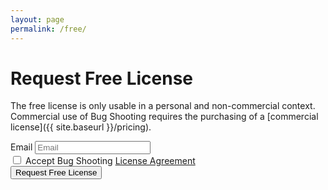 ```yaml
---
layout: page
permalink: /free/
---
```


<script type="text/javascript">

  var data = new FormData();
  data.append('email', document.getElementById("email").value);
  data.append('language', 'en-US');
  
  const request = new XMLHttpRequest();
    
  request.open("POST", "https://services.bugshooting.com/rest/freelicense");
  request.send(data);

  request.onload = (e) => {
  
    var requestform = document.getElementById("requestform");
    var result = document.getElementById("result");
  
    requestform.style.display = "none";
  
    if (request.response === 0) {
      // success
      result.style.display = "block";
      
    } else {
      // failed
      result.style.display = "block";
    }
  
     document.getElementById("releasenotes").innerHTML = request.response;
  }
  
</script>

<div id="requestform">

  # Request Free License

  The free license is only usable in a personal and non-commercial context. Commercial use of Bug Shooting requires the purchasing of a [commercial license]({{ site.baseurl }}/pricing).

  <form>
    <div class="row mb-3">
      <div class="form-group">
        <label for="activationfile" class="col-sm-2 col-form-label">Email</label>
        <input class="form-control" type="email" placeholder="Email" required name="email" id="email" maxlength="100">
      </div>
    </div>
    <div class="row mb-3">
      <div class="form-group">
        <div class="form-check">
          <input class="form-check-input" type="checkbox" required name="agreement">
          <label class="form-check-label" for="agreement">Accept Bug Shooting <a href="{{ site.baseurl }}/agreement" target="_blank">License Agreement</a></label>
        </div>
      </div>
    </div>
    <div class="row mb-3">
      <div class="form-group">
        <button class="btn btn-lg btn-primary btn-block" type="submit">Request Free License</button>
      </div>
    </div>
  </form>
  
</div>
<div id="resultsuccess" style="display:none">
 # Thank You
 You will receive your Bug Shooting license by email. Please check your spam folder in case you do not receive the email. 
</div>
<div id="resultfailed" style="display:none">
  # Oops!
  Something went wrong.
</div>
